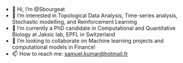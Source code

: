 - 👋 Hi, I’m @Sbourgeat
- 👀 I’m interested in Topological Data Analysis, Time-series analysis, Stochastic modelling, and Reinforcement Learning
- 🌱 I’m currently a PhD candidate in Computational and Quantitative Biology at Jaksic lab, EPFL in Switzerland
- 💞️ I’m looking to collaborate on Machine learning projects and computational models in Finance!
- 📫 How to reach me: samuel.kumar@hotmail.fr

<!---
Sbourgeat/Sbourgeat is a ✨ special ✨ repository because its `README.md` (this file) appears on your GitHub profile.
You can click the Preview link to take a look at your changes.
--->
